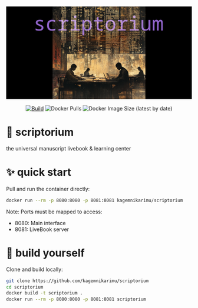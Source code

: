 ![scriptorium_logo_alpha.png](livebook/files/scriptorium_logo_alpha.png)

<div align="center">

[![Build](https://img.shields.io/github/actions/workflow/status/kagemnikarimu/scriptorium/docker-image.yml?style=flat-square)](https://github.com/kagemnikarimu/scriptorium/actions)
![Docker Pulls](https://img.shields.io/docker/pulls/kagemnikarimu/scriptorium)
![Docker Image Size (latest by date)](https://img.shields.io/docker/image-size/kagemnikarimu/scriptorium)

</div>

# 🔮 scriptorium
the universal manuscript livebook &amp; learning center

# ✨ quick start
Pull and run the container directly:

```bash
docker run --rm -p 8080:8080 -p 8081:8081 kagemnikarimu/scriptorium
```

Note: Ports must be mapped to access:
- 8080: Main interface
- 8081: LiveBook server

# 🔬 build yourself

Clone and build locally:

```bash
git clone https://github.com/kagemnikarimu/scriptorium
cd scriptorium
docker build -t scriptorium .
docker run --rm -p 8080:8080 -p 8081:8081 scriptorium
```
